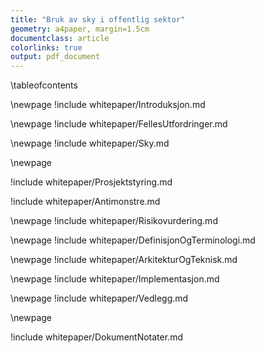 ```yaml
---
title: "Bruk av sky i offentlig sektor"
geometry: a4paper, margin=1.5cm
documentclass: article
colorlinks: true
output: pdf_document
---
```


\tableofcontents

\newpage
!include whitepaper/Introduksjon.md

\newpage
!include whitepaper/FellesUtfordringer.md

\newpage
!include whitepaper/Sky.md

\newpage

!include whitepaper/Prosjektstyring.md

!include whitepaper/Antimonstre.md

\newpage
!include whitepaper/Risikovurdering.md

\newpage
!include whitepaper/DefinisjonOgTerminologi.md

\newpage
!include whitepaper/ArkitekturOgTeknisk.md

\newpage
!include whitepaper/Implementasjon.md

\newpage
!include whitepaper/Vedlegg.md

\newpage

!include whitepaper/DokumentNotater.md